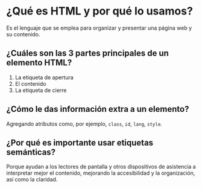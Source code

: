 # ¿Qué es HTML y por qué lo usamos?

Es el lenguaje que se emplea para organizar y presentar una página web y su contenido.

## ¿Cuáles son las 3 partes principales de un elemento HTML?

1. La etiqueta de apertura
2. El contenido
3. La etiqueta de cierre

## ¿Cómo le das información extra a un elemento?

Agregando atributos como, por ejemplo, `class`, `id`, `lang`, `style`.

## ¿Por qué es importante usar etiquetas semánticas?

Porque ayudan a los lectores de pantalla y otros dispositivos de asistencia a interpretar mejor el contenido, mejorando la accesibilidad y la organización, así como la claridad.
